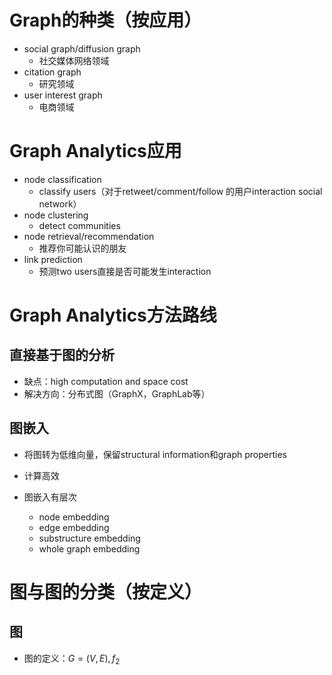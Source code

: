 # Graph的种类（按应用）

- social graph/diffusion graph 
  - 社交媒体网络领域
- citation graph
  - 研究领域
- user interest graph
  - 电商领域



# Graph Analytics应用

- node classification
  - classify users（对于retweet/comment/follow 的用户interaction social network）
- node clustering
  - detect communities
- node retrieval/recommendation
  - 推荐你可能认识的朋友
- link prediction
  - 预测two users直接是否可能发生interaction



# Graph Analytics方法路线

## 直接基于图的分析

- 缺点：high computation and space cost
- 解决方向：分布式图（GraphX，GraphLab等）

## 图嵌入

- 将图转为低维向量，保留structural information和graph properties

- 计算高效

- 图嵌入有层次

  - node embedding
  - edge embedding
  - substructure embedding
  - whole graph embedding

  

# 图与图的分类（按定义）

## 图

- 图的定义：$G = (V, E), f_{2}$





